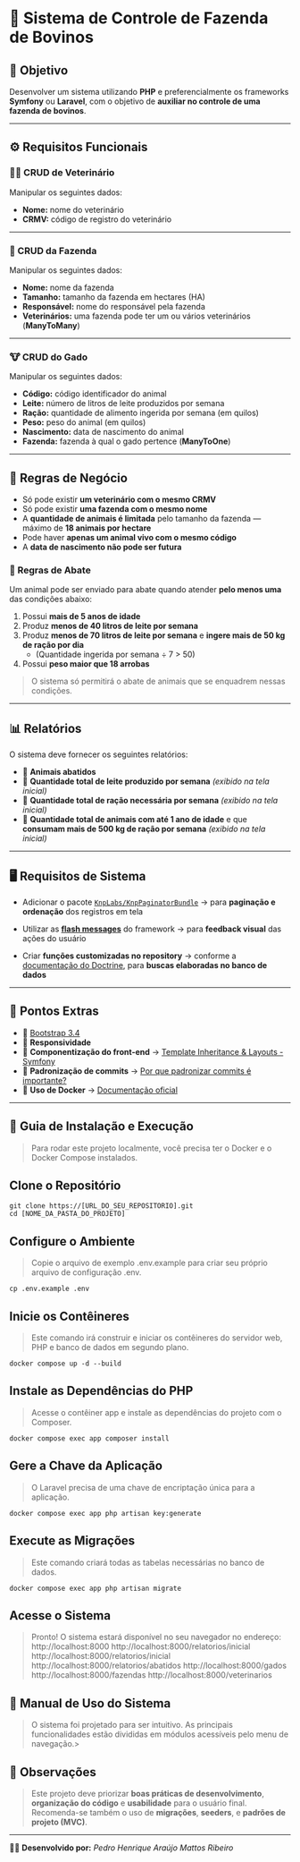 # 🐄 Sistema de Controle de Fazenda de Bovinos

## 🎯 Objetivo
Desenvolver um sistema utilizando **PHP** e preferencialmente os frameworks **Symfony** ou **Laravel**, com o objetivo de **auxiliar no controle de uma fazenda de bovinos**.

---

## ⚙️ Requisitos Funcionais

### 👨‍⚕️ CRUD de Veterinário
Manipular os seguintes dados:
- **Nome:** nome do veterinário
- **CRMV:** código de registro do veterinário

---

### 🏡 CRUD da Fazenda
Manipular os seguintes dados:
- **Nome:** nome da fazenda
- **Tamanho:** tamanho da fazenda em hectares (HA)
- **Responsável:** nome do responsável pela fazenda
- **Veterinários:** uma fazenda pode ter um ou vários veterinários (**ManyToMany**)

---

### 🐮 CRUD do Gado
Manipular os seguintes dados:
- **Código:** código identificador do animal
- **Leite:** número de litros de leite produzidos por semana
- **Ração:** quantidade de alimento ingerida por semana (em quilos)
- **Peso:** peso do animal (em quilos)
- **Nascimento:** data de nascimento do animal
- **Fazenda:** fazenda à qual o gado pertence (**ManyToOne**)

---

## 🧩 Regras de Negócio

- Só pode existir **um veterinário com o mesmo CRMV**
- Só pode existir **uma fazenda com o mesmo nome**
- A **quantidade de animais é limitada** pelo tamanho da fazenda — máximo de **18 animais por hectare**
- Pode haver **apenas um animal vivo com o mesmo código**
- A **data de nascimento não pode ser futura**

### 🥩 Regras de Abate
Um animal pode ser enviado para abate quando atender **pelo menos uma** das condições abaixo:

1. Possui **mais de 5 anos de idade**
2. Produz **menos de 40 litros de leite por semana**
3. Produz **menos de 70 litros de leite por semana** e **ingere mais de 50 kg de ração por dia**
   - (Quantidade ingerida por semana ÷ 7 > 50)
4. Possui **peso maior que 18 arrobas**

> O sistema só permitirá o abate de animais que se enquadrem nessas condições.

---

## 📊 Relatórios

O sistema deve fornecer os seguintes relatórios:

- 📜 **Animais abatidos**
- 🥛 **Quantidade total de leite produzido por semana** *(exibido na tela inicial)*
- 🌾 **Quantidade total de ração necessária por semana** *(exibido na tela inicial)*
- 🐄 **Quantidade total de animais com até 1 ano de idade** e que **consumam mais de 500 kg de ração por semana** *(exibido na tela inicial)*

---

## 🖥️ Requisitos de Sistema

- Adicionar o pacote [`KnpLabs/KnpPaginatorBundle`](https://github.com/KnpLabs/KnpPaginatorBundle)
  → para **paginação e ordenação** dos registros em tela

- Utilizar as **[flash messages](https://symfony.com/doc/5.4/controller.html#flash-messages)** do framework
  → para **feedback visual** das ações do usuário

- Criar **funções customizadas no repository**
  → conforme a [documentação do Doctrine](https://symfony.com/doc/current/doctrine.html#querying-with-the-query-builder), para **buscas elaboradas no banco de dados**

---

## 💎 Pontos Extras

- 💄 [Bootstrap 3.4](https://getbootstrap.com/docs/3.4/)
- 📱 **Responsividade**
- 🧱 **Componentização do front-end**
  → [Template Inheritance & Layouts - Symfony](https://symfony.com/doc/current/templates.html#template-inheritance-and-layouts)
- 🧾 **Padronização de commits**
  → [Por que padronizar commits é importante?](https://dev.to/tadeubdev/por-que-padronizar-commits-e-algo-importante-1al)
- 🐳 **Uso de Docker**
  → [Documentação oficial](https://docs.docker.com/compose/)

---

## 🚀 Guia de Instalação e Execução
> Para rodar este projeto localmente, você precisa ter o Docker e o Docker Compose instalados.

## Clone o Repositório
```
git clone https://[URL_DO_SEU_REPOSITORIO].git
cd [NOME_DA_PASTA_DO_PROJETO]
```

## Configure o Ambiente
> Copie o arquivo de exemplo .env.example para criar seu próprio arquivo de configuração .env.
```
cp .env.example .env
```
## Inicie os Contêineres
> Este comando irá construir e iniciar os contêineres do servidor web, PHP e banco de dados em segundo plano.

```
docker compose up -d --build
```

## Instale as Dependências do PHP

> Acesse o contêiner app e instale as dependências do projeto com o Composer.

```
docker compose exec app composer install
```
## Gere a Chave da Aplicação

> O Laravel precisa de uma chave de encriptação única para a aplicação.
```
docker compose exec app php artisan key:generate
```

## Execute as Migrações
> Este comando criará todas as tabelas necessárias no banco de dados.
```
docker compose exec app php artisan migrate
```
## Acesse o Sistema
> Pronto! O sistema estará disponível no seu navegador no endereço:
> http://localhost:8000
> http://localhost:8000/relatorios/inicial
> http://localhost:8000/relatorios/inicial
> http://localhost:8000/relatorios/abatidos
> http://localhost:8000/gados
> http://localhost:8000/fazendas
> http://localhost:8000/veterinarios

## 📖 Manual de Uso do Sistema
> O sistema foi projetado para ser intuitivo. As principais funcionalidades estão divididas em módulos acessíveis pelo menu de navegação.>


## 📘 Observações
> Este projeto deve priorizar **boas práticas de desenvolvimento**, **organização do código** e **usabilidade** para o usuário final.
> Recomenda-se também o uso de **migrações**, **seeders**, e **padrões de projeto (MVC)**.

---

🧑‍💻 **Desenvolvido por:** *Pedro Henrique Araújo Mattos Ribeiro*
